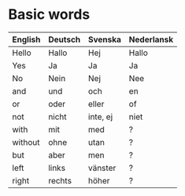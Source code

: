 # Basic words

English | Deutsch | Svenska | Nederlansk
--- | --- | --- | ---
Hello | Hallo | Hej | Hallo
Yes | Ja | Ja | Ja
No | Nein | Nej | Nee
and | und | och | en
or | oder | eller | of
not | nicht | inte, ej | niet
with | mit | med | ?
without | ohne | utan | ?
but | aber | men | ?
left | links | vänster | ?
right | rechts | höher | ?
